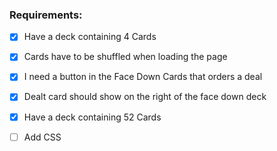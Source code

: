 ### Requirements:

- [x] Have a deck containing 4 Cards
- [x] Cards have to be shuffled when loading the page
- [x] I need a button in the Face Down Cards that orders a deal
- [x] Dealt card should show on the right of the face down deck 
- [x] Have a deck containing 52 Cards
- [ ] Add CSS

